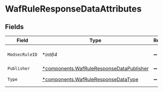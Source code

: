 # WafRuleResponseDataAttributes


## Fields

| Field                                                                                                                   | Type                                                                                                                    | Required                                                                                                                | Description                                                                                                             |
| ----------------------------------------------------------------------------------------------------------------------- | ----------------------------------------------------------------------------------------------------------------------- | ----------------------------------------------------------------------------------------------------------------------- | ----------------------------------------------------------------------------------------------------------------------- |
| `ModsecRuleID`                                                                                                          | **int64*                                                                                                                | :heavy_minus_sign:                                                                                                      | Corresponding ModSecurity rule ID.                                                                                      |
| `Publisher`                                                                                                             | [*components.WafRuleResponseDataPublisher](../../models/components/wafruleresponsedatapublisher.md)                     | :heavy_minus_sign:                                                                                                      | Rule publisher.                                                                                                         |
| `Type`                                                                                                                  | [*components.WafRuleResponseDataType](../../models/components/wafruleresponsedatatype.md)                               | :heavy_minus_sign:                                                                                                      | The rule's [type](https://docs.fastly.com/en/guides/managing-rules-on-the-fastly-waf#understanding-the-types-of-rules). |